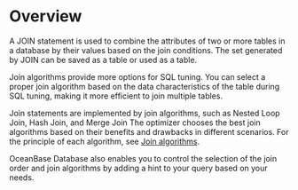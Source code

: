 Overview 
=============================

A JOIN statement is used to combine the attributes of two or more tables in a database by their values based on the join conditions. The set generated by JOIN can be saved as a table or used as a table. 

Join algorithms provide more options for SQL tuning. You can select a proper join algorithm based on the data characteristics of the table during SQL tuning, making it more efficient to join multiple tables. 

Join statements are implemented by join algorithms, such as Nested Loop Join, Hash Join, and Merge Join The optimizer chooses the best join algorithms based on their benefits and drawbacks in different scenarios. For the principle of each algorithm, see [Join algorithms](/en-US/12.sql-optimization-guide-1/4.sql-optimization-1/5.query-optimization-2/2.join-algorithm-5/2.join-algorithm-6.md). 

OceanBase Database also enables you to control the selection of the join order and join algorithms by adding a hint to your query based on your needs. 

